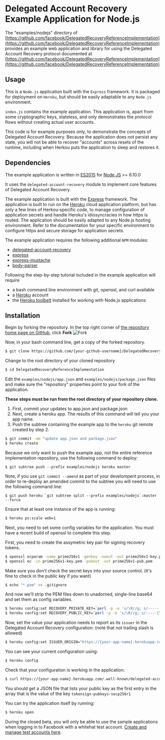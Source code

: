 # Delegated Account Recovery Example Application for Node.js
  
The "examples/nodejs" directory of [https://github.com/facebook/DelegatedRecoveryReferenceImplementation](https://github.com/facebook/DelegatedRecoveryReferenceImplementation) provides an example web application and library for using the Delegated Account
Recovery protocol documented at [https://github.com/facebook/DelegatedRecoveryReferenceImplementation](https://github.com/facebook/DelegatedRecoveryReferenceImplementation)


## Usage
This is a `Node.js` application built with the `Express` framework. It is
packaged for deployment on `Heroku`, but should be easily adaptable to any `Node.js` environment.

`index.js` contains the example application. This application is,
apart from some cryptographic keys, stateless, and only demonstrates the protocol flows
without creating actual user accounts.  

This code is for example purposes only, to demonstrate the concepts of Delegated Account Recovery.  Because the application does not persist any state, you will not be able to recover "accounts" across resets of the runtime, including when Herkou puts the application to sleep and restores it.  
  
## Dependencies

The example application is written in
[ES2015](https://babeljs.io/docs/learn-es2015/) for
[Node JS](https://nodejs.org/en/) >= 6.10.0

It uses the `delegated-account-recovery` module to implement core features of Delegated Account Recovery.
  
The example application is built with the [Express](https://expressjs.com/)
framework. The application is built to run on the [Heroku](https://www.heroku.com/)
cloud application platform, but has only a few lines of Herkou-specific code,
to manage configuration of application secrets and handle Heroku's idiosyncracies
in how https is routed. The application should be easily adapted to any Node.js hosting
environment. Refer to the documentation for your specific environment to configure https
and secure storage for application secrets.

The example application requires the following additional `NPM` modules:

* [delegated-account-recovery](https://www.npmjs.com/package/delegated-account-recovery)
* [express](https://www.npmjs.com/package/express)
* [express-mustache](https://www.npmjs.com/package/express-mustache)
* [body-parser](https://www.npmjs.com/package/body-parser)

Following the step-by-step tutorial included in the example application will require

* a bash command line environment with git, openssl, and curl available
* a [Heroku](https://www.heroku.com/) account
* the [Heroku toolbelt](https://devcenter.heroku.com/articles/getting-started-with-nodejs#set-up) installed for working with Node.js applications

## Installation
Begin by forking the repository.  In the top right corner of [the repository home page on GitHub](https://github.com/facebook/DelegatedRecoveryReferenceImplementation), click **Fork** ![Fork](https://help.github.com/assets/images/help/repository/fork_button.jpg)

Now, in your bash command line, get a copy of the forked repository.
```bash
$ git clone https://github.com/{your-github-username}/DelegatedRecoveryReferenceImplementation
```
  
Change to the root directory of your cloned repository
```bash
$ cd DelegatedRecoveryReferenceImplementation
```
  
Edit the `examples/nodejs/app.json` and `examples/nodejs/package.json` files and make sure the "repository" properties point to your fork of the application.

**These steps must be run from the root directory of your repository clone.**  
  
1. First, commit your updates to app.json and package.json 
1. Next, create a heroku app. The results of this command will tell you your app name.
1. Push the subtree containing the example app to the `heroku` git remote created by step 2.
  
```bash
$ git commit -am "update app.json and package.json"
$ heroku create
```

Because we only want to push the example app, not the entire reference implementation repository, use the following command to deploy:
```
$ git subtree push --prefix examples/nodejs heroku master
```

Note, if you use `git commit --amend` as part of your develompent process, in order to re-deploy an amended commit to the subtree you will need to use the following command line:
```
$ git push heroku `git subtree split --prefix examples/nodejs`:master --force
```

Ensure that at least one instance of the app is running:
```bash
$ heroku ps:scale web=1
```

Next, you need to set some config variables for the application. You must
have a recent build of openssl to complete this step. 

First, you need to create the assymetric key pair for signing recovery tokens.
```bash
$ openssl ecparam -name prime256v1 -genkey -noout -out prime256v1-key.pem
$ openssl ec -in prime256v1-key.pem -pubout -out prime256v1-pub.pem
```

Make sure you don't check the secret keys into your source control.
(it's fine to check in the public key if you want)
```bash
$ echo "*.pem" >> .gitignore
```
  
And now we'll strip the PEM files down to unadorned, single-line base64
and set them as config variables.
```bash
$ heroku config:set RECOVERY_PRIVATE_KEY=`perl -p -e 's/\R//g; s/-----[\w\s]+-----//' prime256v1-key.pem`
$ heroku config:set RECOVERY_PUBLIC_KEY=`perl -p -e 's/\R//g; s/-----[\w\s]+-----//' prime256v1-pub.pem`
```

Now, set the value your application needs to report as its `issuer` in the Delegated Account Recovery configuration: (note that not trailing slash is allowed)
```bash
$ heroku config:set ISSUER_ORIGIN="https://{your-app-name}.herokuapp.com"
```
  
You can see your current configuration using:
```bash
$ heroku config
```

Check that your configuration is working in the application:
```bash
$ curl https://{your-app-name}.herokuapp.com/.well-known/delegated-account-recovery/configuration
```

You should get a JSON file that lists your public key as the first entry in the
array that is the value of the key `tokensign-pubkeys-secp256r1`

You can try the application itself by running:
  
```bash
$ heroku open
```

During the closed beta, you will only be able to use the sample applications when logging in to Facebook with a whitehat test account.  [Create and manage test accounts here](https://www.facebook.com/whitehat/accounts).
